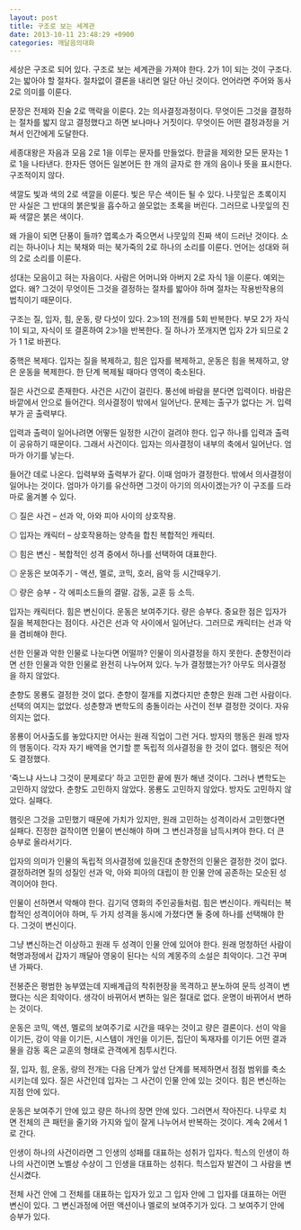 ```yaml
---
layout: post
title: 구조로 보는 세계관
date: 2013-10-11 23:48:29 +0900
categories: 깨달음의대화
---
```

세상은 구조로 되어 있다. 구조로 보는 세계관을 가져야 한다. 2가 1이 되는 것이 구조다. 2는 밟아야 할 절차다. 절차없이 결론을 내리면 일단 아닌 것이다. 언어라면 주어와 동사 2로 의미를 이룬다.


  


문장은 전제와 진술 2로 맥락을 이룬다. 2는 의사결정과정이다. 무엇이든 그것을 결정하는 절차를 밟지 않고 결정했다고 하면 보나마나 거짓이다. 무엇이든 어떤 결정과정을 거쳐서 인간에게 도달한다.


  


세종대왕은 자음과 모음 2로 1을 이루는 문자를 만들었다. 한글을 제외한 모든 문자는 1로 1을 나타낸다. 한자든 영어든 일본어든 한 개의 글자로 한 개의 음이나 뜻을 표시한다. 구조적이지 않다. 


  


색깔도 빛과 색의 2로 색깔을 이룬다. 빛은 무슨 색이든 될 수 있다. 나뭇잎은 초록이지만 사실은 그 반대의 붉은빛을 흡수하고 쓸모없는 초록을 버린다. 그러므로 나뭇잎의 진짜 색깔은 붉은 색이다. 


  


왜 가을이 되면 단풍이 들까? 엽록소가 죽으면서 나뭇잎의 진짜 색이 드러난 것이다. 소리는 하나이나 치는 북채와 떠는 북가죽의 2로 하나의 소리를 이룬다. 언어는 성대와 혀의 2로 소리를 이룬다. 


  


성대는 모음이고 혀는 자음이다. 사람은 어머니와 아버지 2로 자식 1을 이룬다. 예외는 없다. 왜? 그것이 무엇이든 그것을 결정하는 절차를 밟아야 하며 절차는 작용반작용의 법칙이기 때문이다.


  


구조는 질, 입자, 힘, 운동, 량 다섯이 있다. 2≫1의 전개를 5회 반복한다. 부모 2가 자식 1이 되고, 자식이 또 결혼하여 2≫1을 반복한다. 질 하나가 쪼개지면 입자 2가 되므로 2가 1 1로 바뀐다.



중핵은 복제다. 입자는 질을 복제하고, 힘은 입자를 복제하고, 운동은 힘을 복제하고, 양은 운동을 복제한다. 한 단계 복제될 때마다 영역이 축소된다. 


  


질은 사건으로 존재한다. 사건은 시간이 걸린다. 풍선에 바람을 분다면 입력이다. 바람은 바깥에서 안으로 들어간다. 의사결정이 밖에서 일어난다. 문제는 출구가 없다는 거. 입력부가 곧 출력부다.


  


입력과 출력이 일어나려면 어떻든 일정한 시간이 걸려야 한다. 입구 하나를 입력과 출력이 공유하기 때문이다. 그래서 사건이다. 입자는 의사결정이 내부의 축에서 일어난다. 엄마가 아기를 낳는다. 


  


들어간 데로 나온다. 입력부와 출력부가 같다. 이때 엄마가 결정한다. 밖에서 의사결정이 일어나는 것이다. 엄마가 아기를 유산하면 그것이 아기의 의사이겠는가? 이 구조를 드라마로 옮겨볼 수 있다. 


  


◎ 질은 사건 – 선과 악, 아와 피아 사이의 상호작용. 

◎ 입자는 캐릭터 – 상호작용하는 양측을 합친 복합적인 캐릭터. 

◎ 힘은 변신 - 복합적인 성격 중에서 하나를 선택하여 대표한다. 

◎ 운동은 보여주기 - 액션, 멜로, 코믹, 호러, 음악 등 시간때우기. 

◎ 량은 승부 - 각 에피소드들의 결말. 감동, 교훈 등 소득. 


  


입자는 캐릭터다. 힘은 변신이다. 운동은 보여주기다. 량은 승부다. 중요한 점은 입자가 질을 복제한다는 점이다. 사건은 선과 악 사이에서 일어난다. 그러므로 캐릭터는 선과 악을 겸비해야 한다.


  


선한 인물과 악한 인물로 나눈다면 어떨까? 인물이 의사결정을 하지 못한다. 춘향전이라면 선한 인물과 악한 인물로 완전히 나누어져 있다. 누가 결정했는가? 아무도 의사결정을 하지 않았다.


  


춘향도 몽룡도 결정한 것이 없다. 춘향이 절개를 지켰다지만 춘향은 원래 그런 사람이다. 선택의 여지는 없었다. 성춘향과 변학도의 충돌이라는 사건이 전부 결정한 것이다. 자유의지는 없다. 


  


몽룡이 어사출도를 놓았다지만 어사는 원래 직업이 그런 거다. 방자의 행동은 원래 방자의 행동이다. 각자 자기 배역을 연기할 뿐 독립적 의사결정을 한 것이 없다. 햄릿은 적어도 결정했다. 


  


‘죽느냐 사느냐 그것이 문제로다’ 하고 고민한 끝에 뭔가 해낸 것이다. 그러나 변학도는 고민하지 않았다. 춘향도 고민하지 않았다. 몽룡도 고민하지 않았다. 방자도 고민하지 않았다. 실패다. 


  


햄릿은 그것을 고민했기 때문에 가치가 있지만, 원래 고민하는 성격이라서 고민했다면 실패다. 진정한 걸작이면 인물이 변신해야 하며 그 변신과정을 남득시켜야 한다. 더 큰 승부로 올라서기다. 


  


입자의 의미가 인물의 독립적 의사결정에 있을진대 춘향전의 인물은 결정한 것이 없다. 결정하려면 질의 성질인 선과 악, 아와 피아의 대립이 한 인물 안에 공존하는 모순된 성격이어야 한다.


  


인물이 선하면서 악해야 한다. 김기덕 영화의 주인공들처럼. 힘은 변신이다. 캐릭터는 복합적인 성격이어야 하며, 두 가지 성격을 동시에 가졌다면 둘 중에 하나를 선택해야 한다. 그것이 변신이다.


  


그냥 변신하는건 이상하고 원래 두 성격이 인물 안에 있어야 한다. 원래 멍청하던 사람이 혁명과정에서 갑자기 깨달아 영웅이 된다는 식의 계몽주의 소설은 최악이다. 그건 꾸며낸 가짜다. 


  


전봉준은 평범한 농부였는데 지배계급의 착취현장을 목격하고 분노하여 문득 성격이 변했다는 식은 최악이다. 생각이 바뀌어서 변하는 일은 절대로 없다. 운명이 바뀌어서 변하는 것이다. 


  


운동은 코믹, 액션, 멜로의 보여주기로 시간을 때우는 것이고 량은 결론이다. 선이 악을 이기든, 강이 약을 이기든, 시스템이 개인을 이기든, 집단이 독재자를 이기든 어떤 결과물을 감동 혹은 교훈의 형태로 관객에게 침투시킨다. 


  


질, 입자, 힘, 운동, 량의 전개는 다음 단계가 앞선 단계를 복제하면서 점점 범위를 축소시키는데 있다. 질은 사건인데 입자는 그 사건이 인물 안에 있는 것이다. 힘은 변신하는 지점 안에 있다. 


  


운동은 보여주기 안에 있고 량은 하나의 장면 안에 있다. 그러면서 작아진다. 나무로 치면 전체의 큰 패턴을 줄기와 가지와 잎이 잘게 나누어서 반복하는 것이다. 계속 2에서 1로 간다. 


  


인생이 하나의 사건이라면 그 인생의 성패를 대표하는 성취가 입자다. 힉스의 인생이 하나의 사건이면 노벨상 수상이 그 인생을 대표하는 성취다. 힉스입자 발견이 그 사람을 변신시켰다.


  


전체 사건 안에 그 전체를 대표하는 입자가 있고 그 입자 안에 그 입자를 대표하는 어떤 변신이 있다. 그 변신과정에 어떤 액션이나 멜로의 보여주기가 있다. 그 보여주기 안에 승부가 있다.
